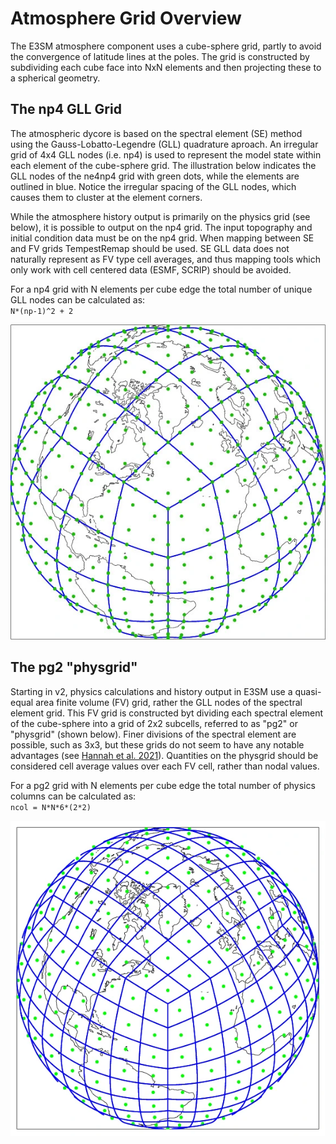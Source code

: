# Atmosphere Grid Overview

The E3SM atmosphere component uses a cube-sphere grid, partly to avoid the convergence of latitude lines at the poles. The grid is constructed by subdividing each cube face into NxN elements and then projecting these to a spherical geometry.

## The np4 GLL Grid

The atmospheric dycore is based on the spectral element (SE) method using the Gauss-Lobatto-Legendre (GLL) quadrature aproach. An irregular grid of 4x4 GLL nodes (i.e. np4) is used to represent the model state within each element of the cube-sphere grid. The illustration below indicates the GLL nodes of the ne4np4 grid with green dots, while the elements are outlined in blue. Notice the irregular spacing of the GLL nodes, which causes them to cluster at the element corners.

While the atmosphere history output is primarily on the physics grid (see below), it is possible to output on the np4 grid. The input topography and initial condition data must be on the np4 grid. When mapping between SE and FV grids TempestRemap should be used. SE GLL data does not naturally represent as FV type cell averages, and thus mapping tools which only work with cell centered data (ESMF, SCRIP) should be avoided.  

For a np4 grid with N elements per cube edge the total number of unique GLL nodes can be calculated as:  
`N*(np-1)^2 + 2`

![ne4np4 grid illustration](grid_illustration_ne4np4.png)

## The pg2 "physgrid"

Starting in v2, physics calculations and history output in E3SM use a quasi-equal area finite volume (FV) grid, rather the GLL nodes of the spectral element grid. This FV grid is constructed byt dividing each spectral element of the cube-sphere into a grid of 2x2 subcells, referred to as "pg2" or "physgrid" (shown below). Finer divisions of the spectral element are possible, such as 3x3, but these grids do not seem to have any notable advantages (see [Hannah et al. 2021](https://agupubs.onlinelibrary.wiley.com/doi/full/10.1029/2020MS002419)). Quantities on the physgrid should be considered cell average values over each FV cell, rather than nodal values.

For a pg2 grid with N elements per cube edge the total number of physics columns can be calculated as:  
`ncol = N*N*6*(2*2)` 


![ne4pg2 grid illustration](grid_illustration_ne4pg2.png)